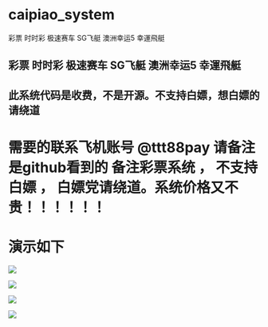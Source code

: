 # caipiao_system
彩票 时时彩 极速赛车 SG飞艇  澳洲幸运5 幸運飛艇

## 彩票 时时彩 极速赛车 SG飞艇  澳洲幸运5 幸運飛艇
## 此系统代码是收费，不是开源。不支持白嫖，想白嫖的请绕道 


# 需要的联系飞机账号  @ttt88pay  请备注是github看到的 备注彩票系统 ， 不支持白嫖 ， 白嫖党请绕道。系统价格又不贵！！！！！！


# 演示如下


![](https://www.showdoc.com.cn/server/api/attachment/visitFile?sign=efcfd1d44cf38e6188a46bf910486f1d)

![](https://www.showdoc.com.cn/server/api/attachment/visitFile?sign=fb7fab3350b2eed73f3d3a20c6f31864)

![](https://www.showdoc.com.cn/server/api/attachment/visitFile?sign=b7b0913c683cdb56802d70acb3477f07)


![](https://www.showdoc.com.cn/server/api/attachment/visitFile?sign=c5e5836cf5af01d6ffdf8743540967c4)
